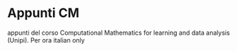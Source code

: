 # Appunti CM
appunti del corso Computational Mathematics for learning and data analysis (Unipi). Per ora italian only
